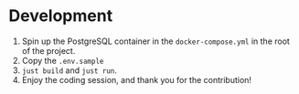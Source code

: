 # Development
1. Spin up the PostgreSQL container in the `docker-compose.yml` in the root of the project.
2. Copy the `.env.sample`
2. `just build` and `just run`.
3. Enjoy the coding session, and thank you for the contribution!
